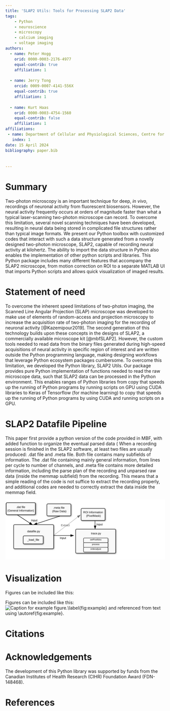 ```yaml
---
title: 'SLAP2 Utils: Tools for Processing SLAP2 Data'
tags:
    - Python
    - neuroscience
    - microscopy
    - calcium imaging
    - voltage imaging
authors:
  - name: Peter Hogg
    orid: 0000-0003-2176-4977
    equal-contrib: true 
    affiliation: 1

  - name: Jerry Tong
    orcid: 0009-0007-4141-556X
    equal-contrib: true
    affiliation: 1 

  - name: Kurt Haas
    orid: 0000-0003-4754-1560
    equal-contrib: false
    affiliation: 1
affiliations:
 - name: Department of Cellular and Physiological Sciences, Centre for Brain Health, School of Biomedical Engineering, University of British Columbia, Vancouver, Canada
   index: 1
date: 15 April 2024
bibliography: paper.bib


---
```


# Summary

Two-photon microscopy is an important technique for deep, *in vivo*, recordings of neuronal activity from fluorescent biosensors. However, the neural activity frequently occurs at orders of magnitude faster than what a typical laser-scanning two-photon microscope can record. To overcome this limitation, several novel scanning techniques have been developed, resulting in neural data being stored in complicated file structures rather than typical image formats. We present our Python toolbox with customized codes that interact with such a data structure generated from a novelly designed two-photon microscope, SLAP2, capable of recording neural activity at kilohertz. The ability to import the data structure in Python also enables the implementation of other python scripts and libraries. This Python package includes many different features that accompany the SLAP2 microscope, from motion correction on ROI to a separate MATLAB UI that imports Python scripts and allows quick visualization of imaged results. 


# Statement of need

To overcome the inherent speed limitations of two-photon imaging, the Scanned Line Angular Projection (SLAP) microscope was developed to make use of elements of random-access and projection microscopy to increase the acquisition rate of two-photon imaging for the recording of neuronal activity [@Kazemipour2019]. The second generation of this technology builds upon these concepts in the designs of SLAP2, a commercially available microscope kit [@mbfSLAP2]. However, the custom tools needed to read data from the binary files generated during high-speed acquisitions of neural activity in specific region of interest and are written outside the Python programming language, making designing workflows that leverage Python ecosystem packages cumbersome. To overcome this limitation, we developed the Python library, SLAP2 Utils. Our package provides pure Python implementation of functions needed to read the raw microscope data, such that SLAP2 data can be processed in the Python environment. This enables ranges of Python libraries from copy that speeds up the running of Python programs by running scripts on GPU using CUDA libraries to Keras of Tensorflow (for machine learning) to copy that speeds up the running of Python programs by using CUDA and running scripts on a GPU.

# SLAP2 Datafile Pipeline

This paper first provide a python version of the code provided in MBF, with added function to organize the eventual parsed data ( When a recording session is finished in the SLAP2 software, at least two files are usually produced: .dat file and .meta file. Both file contains many subfields of information. The .dat file containing mainly general information, from lines per cycle to number of channels, and .meta file contains more detailed information, including the parse plan of the recording and unparsed raw data (inside the memmap subfield) from the recording. This means that a simple reading of the code is not suffice to extract the recording properly, and additional codes are needed to correctly extract the data inside the memmap field. 

![Figure 1.\label{Figure1}](SLAP2_Pipeline.svg)


# Visualization
Figures can be included like this:



Figures can be included like this:
![Caption for example figure.\label{fig:example}](docs/img/pyntLines.png)
and referenced from text using \autoref{fig:example}.



# Citations


# Acknowledgements

The development of this Python library was supported by funds from the Canadian Institutes of Health Research (CIHR) Foundation Award (FDN-148468).

# References
